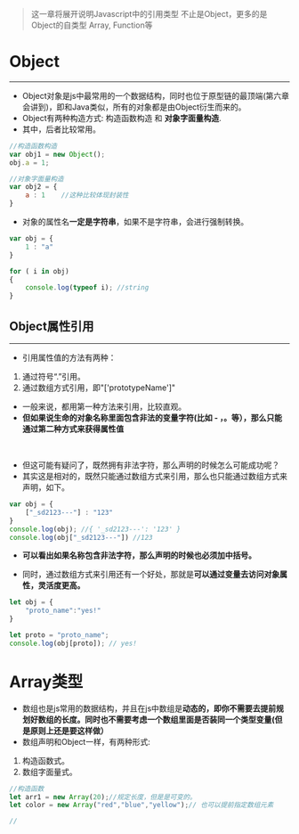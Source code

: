 > 这一章将展开说明Javascript中的引用类型 不止是Object，更多的是Object的自类型 Array, Function等




# Object
-------------

* Object对象是js中最常用的一个数据结构，同时也位于原型链的最顶端(第六章会讲到)，即和Java类似，所有的对象都是由Object衍生而来的。
* Object有两种构造方式: 构造函数构造 和 **对象字面量构造**.
* 其中，后者比较常用。
```js
//构造函数构造
var obj1 = new Object(); 
obj.a = 1;       

//对象字面量构造
var obj2 = {
    a : 1    //这种比较体现封装性
}
```

* 对象的属性名**一定是字符串**，如果不是字符串，会进行强制转换。
```js
var obj = {
    1 : "a"
}

for ( i in obj)
{
    console.log(typeof i); //string
}
```

## Object属性引用
------------
* 引用属性值的方法有两种：
1. 通过符号“\.”引用。
2. 通过数组方式引用，即"['prototypeName'\]"

* 一般来说，都用第一种方法来引用，比较直观。
* **但如果说生命的对象名称里面包含非法的变量字符(比如 - ，。等），那么只能通过第二种方式来获得属性值**

<br />

* 但这可能有疑问了，既然拥有非法字符，那么声明的时候怎么可能成功呢？
* 其实这是相对的，既然只能通过数组方式来引用，那么也只能通过数组方式来声明，如下。
```js
var obj = {
    ["_sd2123---"] : "123"
}
console.log(obj); //{ '_sd2123---': '123' }
console.log(obj["_sd2123---"]) //123
```
* **可以看出如果名称包含非法字符，那么声明的时候也必须加中括号。**

* 同时，通过数组方式来引用还有一个好处，那就是**可以通过变量去访问对象属性，灵活度更高。**
```js
let obj = {
    "proto_name":"yes!"
}

let proto = "proto_name";
console.log(obj[proto]); // yes!
```

# Array类型
* 数组也是js常用的数据结构，并且在js中数组是**动态的，即你不需要去提前规划好数组的长度。同时也不需要考虑一个数组里面是否装同一个类型变量(但是原则上还是要这样做）**
* 数组声明和Object一样，有两种形式:
1. 构造函数式。
2. 数组字面量式。
```js
//构造函数
let arr1 = new Array(20);//规定长度，但是是可变的。
let color = new Array("red","blue","yellow");// 也可以提前指定数组元素

// 

```